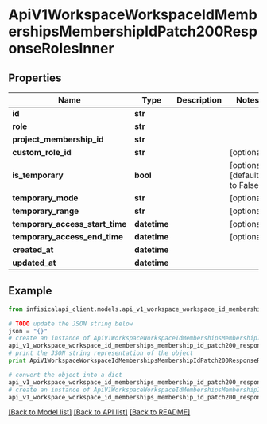# ApiV1WorkspaceWorkspaceIdMembershipsMembershipIdPatch200ResponseRolesInner


## Properties
Name | Type | Description | Notes
------------ | ------------- | ------------- | -------------
**id** | **str** |  | 
**role** | **str** |  | 
**project_membership_id** | **str** |  | 
**custom_role_id** | **str** |  | [optional] 
**is_temporary** | **bool** |  | [optional] [default to False]
**temporary_mode** | **str** |  | [optional] 
**temporary_range** | **str** |  | [optional] 
**temporary_access_start_time** | **datetime** |  | [optional] 
**temporary_access_end_time** | **datetime** |  | [optional] 
**created_at** | **datetime** |  | 
**updated_at** | **datetime** |  | 

## Example

```python
from infisicalapi_client.models.api_v1_workspace_workspace_id_memberships_membership_id_patch200_response_roles_inner import ApiV1WorkspaceWorkspaceIdMembershipsMembershipIdPatch200ResponseRolesInner

# TODO update the JSON string below
json = "{}"
# create an instance of ApiV1WorkspaceWorkspaceIdMembershipsMembershipIdPatch200ResponseRolesInner from a JSON string
api_v1_workspace_workspace_id_memberships_membership_id_patch200_response_roles_inner_instance = ApiV1WorkspaceWorkspaceIdMembershipsMembershipIdPatch200ResponseRolesInner.from_json(json)
# print the JSON string representation of the object
print ApiV1WorkspaceWorkspaceIdMembershipsMembershipIdPatch200ResponseRolesInner.to_json()

# convert the object into a dict
api_v1_workspace_workspace_id_memberships_membership_id_patch200_response_roles_inner_dict = api_v1_workspace_workspace_id_memberships_membership_id_patch200_response_roles_inner_instance.to_dict()
# create an instance of ApiV1WorkspaceWorkspaceIdMembershipsMembershipIdPatch200ResponseRolesInner from a dict
api_v1_workspace_workspace_id_memberships_membership_id_patch200_response_roles_inner_from_dict = ApiV1WorkspaceWorkspaceIdMembershipsMembershipIdPatch200ResponseRolesInner.from_dict(api_v1_workspace_workspace_id_memberships_membership_id_patch200_response_roles_inner_dict)
```
[[Back to Model list]](../README.md#documentation-for-models) [[Back to API list]](../README.md#documentation-for-api-endpoints) [[Back to README]](../README.md)


